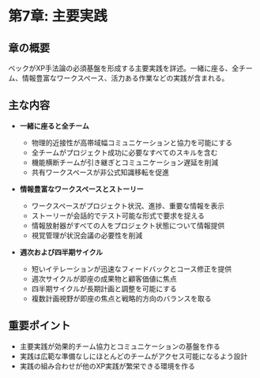 # 第7章: 主要実践

## 章の概要
ベックがXP手法論の必須基盤を形成する主要実践を詳述。一緒に座る、全チーム、情報豊富なワークスペース、活力ある作業などの実践が含まれる。

## 主な内容
- **一緒に座ると全チーム**
  - 物理的近接性が高帯域幅コミュニケーションと協力を可能にする
  - 全チームがプロジェクト成功に必要なすべてのスキルを含む
  - 機能横断チームが引き継ぎとコミュニケーション遅延を削減
  - 共有ワークスペースが非公式知識移転を促進

- **情報豊富なワークスペースとストーリー**
  - ワークスペースがプロジェクト状況、進捗、重要な情報を表示
  - ストーリーが会話的でテスト可能な形式で要求を捉える
  - 情報放射器がすべての人をプロジェクト状態について情報提供
  - 視覚管理が状況会議の必要性を削減

- **週次および四半期サイクル**
  - 短いイテレーションが迅速なフィードバックとコース修正を提供
  - 週次サイクルが即座の成果物と顧客価値に焦点
  - 四半期サイクルが長期計画と調整を可能にする
  - 複数計画視野が即座の焦点と戦略的方向のバランスを取る

## 重要ポイント
- 主要実践が効果的チーム協力とコミュニケーションの基盤を作る
- 実践は広範な準備なしにほとんどのチームがアクセス可能になるよう設計
- 実践の組み合わせが他のXP実践が繁栄できる環境を作る